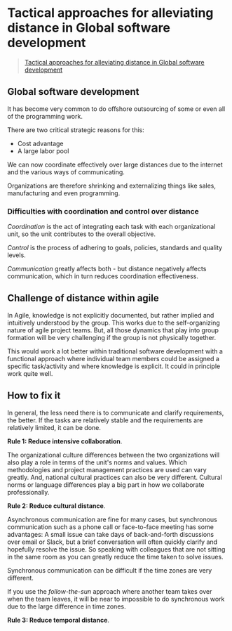 # Tactical approaches for alleviating distance in Global software development

> [Tactical approaches for alleviating distance in Global software development](https://learnit.itu.dk/pluginfile.php/166159/course/section/88128/2001%20-%20Carmel.pdf)

## Global software development

It has become very common to do offshore outsourcing of some or even all of the programming work.

There are two critical strategic reasons for this:

- Cost advantage
- A large labor pool

We can now coordinate effectively over large distances due to the internet and the various ways of communicating.

Organizations are therefore shrinking and externalizing things like sales, manufacturing and even programming.

### Difficulties with coordination and control over distance

*Coordination* is the act of integrating each task with each organizational unit, so the unit contributes to the overall objective.

*Control* is the process of adhering to goals, policies, standards and quality levels.

*Communication* greatly affects both - but distance negatively affects communication, which in turn reduces coordination effectiveness.

## Challenge of distance within agile

In Agile, knowledge is not explicitly documented, but rather implied and intuitively understood by the group. This works due to the self-organizing nature of agile project teams. But, all those dynamics that play into group formation will be very challenging if the group is not physically together.

This would work a lot better within traditional software development with a functional approach where individual team members could be assigned a specific task/activity and where knowledge is explicit. It could in principle work quite well.

## How to fix it

In general, the less need there is to communicate and clarify requirements, the better. If the tasks are relatively stable and the requirements are relatively limited, it can be done.

**Rule 1: Reduce intensive collaboration**.

The organizational culture differences between the two organizations will also play a role in terms of the unit's norms and values. Which methodologies and project management practices are used can vary greatly. And, national cultural practices can also be very different. Cultural norms or language differences play a big part in how we collaborate professionally.

**Rule 2: Reduce cultural distance**.

Asynchronous communication are fine for many cases, but synchronous communication such as a phone call or face-to-face meeting has some advantages: A small issue can take days of back-and-forth discussions over email or Slack, but a brief conversation will often quickly clarify and hopefully resolve the issue. So speaking with colleagues that are not sitting in the same room as you can greatly reduce the time taken to solve issues.

Synchronous communication can be difficult if the time zones are very different.

If you use the *follow-the-sun* approach where another team takes over when the team leaves, it will be near to impossible to do synchronous work due to the large difference in time zones.

**Rule 3: Reduce temporal distance**.